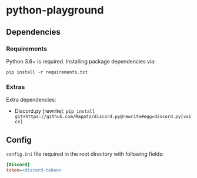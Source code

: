 # python-playground

## Dependencies

### Requirements
Python 3.6+ is required. Installing package dependencies via:

`pip install -r requirements.txt`

### Extras
Extra dependencies:

 - Discord.py [rewrite]: `pip install git+https://github.com/Rapptz/discord.py@rewrite#egg=discord.py[voice]`
 
## Config
`config.ini` file required in the root directory with following fields:

```ini
[Discord]
token=<discord-token>
```